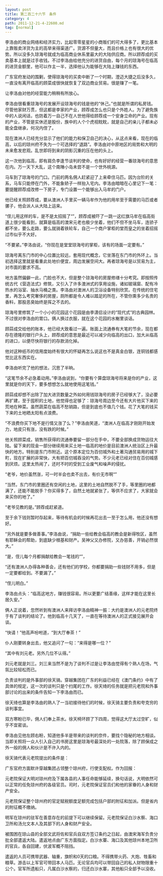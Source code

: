 ```yaml
---
layout: post
title: 第二百二十六节　条件
category: 4
path: 2011-12-21-4-22600.md
tag: [normal]
---
```


李洛由的商业网络和经济实力，比起零零星星的小商贩们的可大得多了，更比基本上靠贩卖洋货为主的高举来得渠道广。货源不但量大，而且价格上也有很大的优势。所以没多久琼海号就成为临高商业休系里最大的大陆供应商。所以顾荐成的买卖基本上就是过手收钱。不过李洛由给他充分的进货自由，每个月的琼海号在临高的进货金额里，他可以作主一半，选择他认为能够在大陆上赚钱的东西。

广东官府发动的围剿，使得琼海号的买卖中断了一个时期，澄迈大捷之后没多久，一直没有离开临高的顾菜成很快就恢复了双边商业贸易。很是赚了一笔。

让李洛由对他的经营能力稍稍有所放心。

李洛由很看重琼海号的发展开设琼海号的钱是他的“休己。”也就是所谓的私房钱。尽管他家财万贯，但这都是李家的产业，顾荐成怎么也只是个外姓人。为了避免族中的人说闲话，也防着万一自己不在人世他得给顾荐成一个安身立命的产业。现有的产业，不管是实休还是股份，族中的人个个虎视眈眈，就是自己的亲儿子都未必能全盘继承，何况内侄了。

现在澳洲人已经充分显示了他们的能力和保卫自己的决心，从这点来看，现在的临高，以后的琼州府不失为一个可选择的“退路”。李洛由对中原地区的局势和大明的未来愈发悲观。乱世即将到来的阴影沉重的压在他的头上。

这一次他到临高，即有肩负李逢节谈判的使命，也有好好的经营一番琼海号的意思在内。万一天下大乱，这个南陲小岛未尝不是一个世外桃源。

马车到了琼海号的门口。门前的两名佣人赶紧迎了上来牵住马匹。因为台阶的关系，马车只能停在门外，不能象轿子一样抬入宅内。李洛由暗暗在心里记下一笔：要提醒顾荐成改修一下房子，专门设置一个能够出入马牟的门户。

他已经关照顾荐成，要从澳洲人手里买一辆马牟作为他的用牟至于需要的马匹或者骡子，他会派人从大陆上运来。

“侄儿用这样的车，是不是太招摇了“”，顾荐成被吓了一跳一这红旗马牟在临高街道上很少能看到，就算是临高的澳宋元老也极少坐着，他们不但不坐马车，连骄子都不坐，要么走路，要么就骑着铁轮车，自己一个商户掌柜的堂而皇之的坐着招摇过市似乎不大好。

“不要紧。”李洛由说，“你现在是堂堂琼海号的掌柜，该有的场面一定要有。”

琼海号离东门市的中心位置比较远，套用现代概念，它坐落在东门市的外环上。当初选择这里就是看重此处地价便宜，周边发展空间大。再者琼海号是以贸易为主，对市面的要求不高。

地方虽然偏僻一此，门脸也不大，但是整个琼海号的房屋修缮十分考究。即按照传统古代《营造法式》修筑，又引入了许多澳洲式的享用设施，诸如玻璃窗、配有冷热水的浴室、抽水马桶之类。李洛由对澳洲人的卫浴设备特别欣赏。在传统的住宅里，再怎么考究奢侈的房屋，厕所都是令人难以踏足的所在，不管你熏多少名贵的香料，那股恶臭始终是挥之不去的。

琼海号里修筑了一个小小的花园这个花园是由李潇侣设计的“现代式”的古典园林。不过很对李洛由的胃口。俩人换过衣服，就在这个花园的水榭里谈话。

顾蒜成交给他的账本，他已经大致看过一遍。账面上流通券有大笔的节余，现在都存在德隆的银行户头上，顾荐成的意思是最近可以减少向临高的出口，加大从临高的进口，以便尽快将银行的存款消化掉。

他对这种纸币的信用度始终有很大的怀疑再怎么说这也不是真金白银，连铜钱都感觉比这东西实在。

李洛由听完了他的想法，沉思了半晌。

“这笔节余不必急着动用。”李洛由说到，“你要有个算盘琼海号将来是你的产业，这里就是你的天下，要多想想怎么就地使用这笔钱。”

顾蒜成却想不出除了加大进货数量之外如何用钱琼海号的房子已经够大了，没必要再扩建，至于囤积的土地，他觉得也足够了：琼海号周边至今还有大片他买下来的荒地在种菜。虽然蔬菜在临高不愁销路，但是到底也不值几个钱。花了大笔的钱买下来的土地晒太阳有点浪费。

“不浪费你买下地不是行情又涨了么？”李洛由笑道，“澳洲人在临高才刚刚开始发力，地皮只有涨，没有跌的时候。”

他关照顾菜成，销售所获得的流通券要留一部分在手中，不要全部换成货物运往大陆。留下来的现金一部分继续用来买土地一临高的地价是目前澳洲人统治区上升最快的地方。特别是东门市附近。这个原本定位为百仞城外和土著沟通贸易用的城下町，现在扩展的非常快，大有把百仞城吞没的气势。不少元老已经对住在百仞城感到厌烦。这里太热闹了，还时不时的受到工业废气和噪声的侵扰。

“老爷，地价虽然涨，可一时半会也卖不出去，有价无市啊“”

“当然，东门市的里圈还有空闲的土地，这里的土地自然脱不了手，等里圈的地都满了，还能不能脱手？你买得多了，自然土地就紧张了，等供不应求了，大家就会来买你的地了。”

“老爷见教的是。”顾荐成赶紧道。

至于余下钱则暂时存起来，等待有机会的时候再花出去一至于怎么用，他还没有想好。

“另外就是要多做善事。”李洛由说，“捐助一些给教会临高的教会是新得牧区，虽然有耶稣会的帮助，到底缺少根基和财产。吴神父又办修院，又办慈善，开销必然很大。”

“是，侄儿每个月都捐献给教会一笔钱的“”，

“还有澳洲人办得各种善会，还有他们的学校，你都要捐助一些钱财不用多，但是一定要都给到。不要漏了。”

“侄儿明白。”

李洛由点头：“临高这地方，赚钱很容易。所以更要广结善缘，这样才能在这里长居久安。”

俩人正说着，忽然听到有澳洲人来拜访李洛由精神一振：大约是澳洲人的元老院终于有了谈判的结论了。他到临高十几天了，一直在等待澳洲人的正式接见展开会谈。

“快请！”他高声吩咐道，“到大厅奉茶！”

仆人刚要转身出去，他又追问了一句：“来得是哪一位？”

“其中有刘元老。另外几位不认得。”

刘元老就是刘三。刘三来当然不是为了谈判不过是让李洛由觉得有个熟人在场，气氛比较轻松而已。

负责谈判的是外事部的徐天骑。穿越集团在广东的利益已经在《澳门条约》中有了具体的规定，这一次的谈判只是个扫尾的工作。徐天绮的任务就是把元老院和外事部讨论的出来的条件告知一下李洛由而已。

徐天绮也算是李洛由的熟人了一当初接待他们的时候，徐天骑主要负责和夸克穷的谈判事宜。

双方寒盼已毕，佣人们奉上茶水。徐天椅环顾了下四周，觉得这大厅太过空旷，似乎不宜密谈。

李洛由见他左顾右盼，知道他多半是带来的谈判的奈件，要找个隐秘的地方相谈。当即关照将一众人引入自己的书房这里是琼海号最深处的一处院落，除了顾保成之外一般的佣人和伙计是不许入内的。

徐天骑代表元老院提出的条件是：

广东官府方面默许穿越集团占领整个琼州府，行使支配权。作为回报：

元老院保证大明对琼州府及下属各县的人事任命能够延续，换句话说，大明依然可以正常的任免琼州府的各级官员。司时，元老院保证官员们和他的家眷的人身和财产安全。

元老院保证整个琼州府的官定赋税额度足额完成包括户部的附征和加派。但是省内的附征概不缴纳。

明军在琼州的驻军在善意存在的前提下可以继续保留。元老院保证白沙水察、海口卫所和汤允文本人及其部下的人身和财产安全。

被围困在琼山县的全部文武将佐和官兵自双方签订条约之日起，由澳宋海军负贵分批全部遣返大陆。遣返地点由广东方面指定。白沙水寨、海口及其他琼州本地卫所的官兵，各自回建，伏波军概不阻挡。

遣返的人员可携带武器、轴重，旗帜和0天的口粮。不得携带火药、大炮、牲畜和粮草。游击以上军官可带回本人马匹。无论官兵均可以带回自己的私人财物限重十公个。官军所遗船只，凡属白沙水察的，归还白沙水寨，其他船只全部予以没收。
